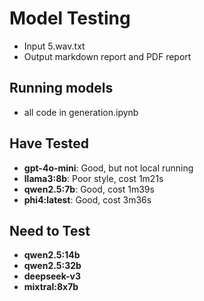 # Model Testing

- Input 5.wav.txt
- Output markdown report and PDF report 

## Running models
- all code in generation.ipynb

## Have Tested
- **gpt-4o-mini**: Good, but not local running
- **llama3:8b**: Poor style, cost 1m21s
- **qwen2.5:7b**: Good, cost 1m39s
- **phi4:latest**: Good, cost 3m36s

## Need to Test
- **qwen2.5:14b**
- **qwen2.5:32b**
- **deepseek-v3**
- **mixtral:8x7b**

